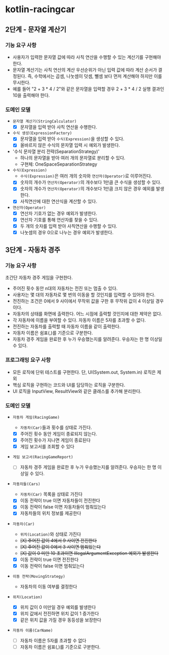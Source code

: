 # kotlin-racingcar

## 2단계 - 문자열 계산기

### 기능 요구 사항

- 사용자가 입력한 문자열 값에 따라 사칙 연산을 수행할 수 있는 계산기를 구현해야 한다.
- 문자열 계산기는 사칙 연산의 계산 우선순위가 아닌 입력 값에 따라 계산 순서가 결정된다. 즉, 수학에서는 곱셈, 나눗셈이 덧셈, 뺄셈 보다 먼저 계산해야 하지만 이를 무시한다.
- 예를 들어 "2 + 3 * 4 / 2"와 같은 문자열을 입력할 경우 2 + 3 * 4 / 2 실행 결과인 10을 출력해야 한다.

### 도메인 모델

- `문자열 계산기(StringCalculator)`
    - [X] 문자열을 입력 받아 사칙 연산을 수행한다.
- `수식 생성(ExpressionFactory)`
    - [X] 문자열을 입력 받아 `수식(Expression)`을 생성할 수 있다.
    - [X] 올바르지 않은 수식의 문자열 입력 시 예외가 발생한다.
- '수식 문자열 분리 전략(SeparationStrategy)'
    - 하나의 문자열을 받아 여러 개의 문자열로 분리할 수 있다.
    - 구현체: OneSpaceSeparationStrategy
- `수식(Expression)`
    - `수식(Expression)`은 여러 개의 숫자와 `연산자(Operator)`로 이루어진다.
    - [X] 숫자의 개수가 `연산자(Operator)`의 개수보다 1만큼 큰 수식을 생성할 수 있다.
    - [X] 숫자의 개수가 `연산자(Operator)`의 개수보다 1만큼 크지 않은 경우 예외를 발생한다.
    - [X] 사칙연산에 대한 연산식을 계산할 수 있다.
- `연산자(Operator)`
    - [X] 연산자 기호가 없는 경우 예외가 발생한다.
    - [X] 연산자 기호를 통해 연산자를 찾을 수 있다.
    - [X] 두 개의 숫자를 입력 받아 사칙연산을 수행할 수 있다.
    - [X] 나눗셈의 경우 0으로 나누는 경우 예외가 발생한다.

## 3단계 - 자동차 경주

### 기능 요구 사항

초간단 자동차 경주 게임을 구현한다.

- 주어진 횟수 동안 n대의 자동차는 전진 또는 멈출 수 있다.
- 사용자는 몇 대의 자동차로 몇 번의 이동을 할 것인지를 입력할 수 있어야 한다.
- 전진하는 조건은 0에서 9 사이에서 무작위 값을 구한 후 무작위 값이 4 이상일 경우이다.
- 자동차의 상태를 화면에 출력한다. 어느 시점에 출력할 것인지에 대한 제약은 없다.
- 각 자동차에 이름을 부여할 수 있다. 자동차 이름은 5자를 초과할 수 없다.
- 전진하는 자동차를 출력할 때 자동차 이름을 같이 출력한다.
- 자동차 이름은 쉼표(,)를 기준으로 구분한다.
- 자동차 경주 게임을 완료한 후 누가 우승했는지를 알려준다. 우승자는 한 명 이상일 수 있다.

### 프로그래밍 요구 사항

- 모든 로직에 단위 테스트를 구현한다. 단, UI(System.out, System.in) 로직은 제외
- 핵심 로직을 구현하는 코드와 UI를 담당하는 로직을 구분한다.
- UI 로직을 InputView, ResultView와 같은 클래스를 추가해 분리한다.

### 도메인 모델

- `자동차 게임(RacingGame)`
    - `자동차(Car)`들과 횟수를 상태로 가진다.
    - [X] 주어진 횟수 동안 게임이 종료되지 않는다.
    - [X] 주어진 횟수가 지나면 게임이 종료된다
    - [X] 게임 보고서를 조회할 수 있다

- `게임 보고서(RacingGameReport)`
  - [ ] 자동차 경주 게임을 완료한 후 누가 우승했는지를 알려준다. 우승자는 한 명 이상일 수 있다.

- `자동차들(Cars)`
    - `자동차(Car)` 목록을 상태로 가진다
    - [X] 이동 전략이 true 이면 자동차들이 전진한다
    - [X] 이동 전략이 false 이면 자동차들이 멈춰있는다
    - [X] 자동차들의 위치 정보를 제공한다

- `자동차(Car)`
    - `위치(Location)`와  상태로 가진다
    - ~~[X] 주어진 값이 4에서 9 사이면 전진한다~~
    - ~~[X] 주어진 값이 0에서 3 사이면 멈춰있는다~~
    - ~~[X] 값이 0 미만 10 초과이면 IllegalArgumentException 예외가 발생한다~~
    - [X] 이동 전략이 true 이면 전진한다
    - [X] 이동 전략이 false 이면 멈춰있는다

- `이동 전략(MovingStrategy)`
    - 자동차의 이동 여부를 결정한다

- `위치(Location)`
    - [X] 위치 값이 0 미만일 경우 예외를 발생한다
    - [X] 위치 값에서 전진하면 위치 값이 1 증가한다
    - [X] 같은 위치 값을 가질 경우 동등성을 보장한다

- `자동차 이름(CarName)`
  - [ ] 자동차 이름은 5자를 초과할 수 없다
  - [ ] 자동차 이름은 쉼표(,)를 기준으로 구분한다.
